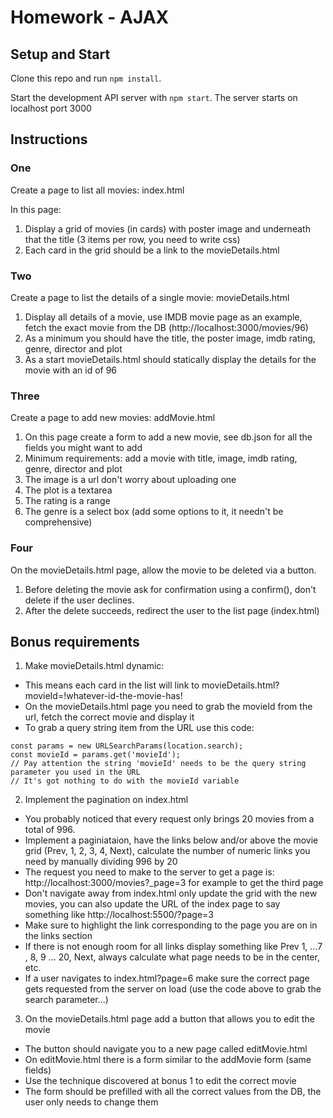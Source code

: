 # Homework - AJAX

## Setup and Start

Clone this repo and run `npm install`.

Start the development API server with `npm start`. The server starts on localhost port 3000

## Instructions

### One

Create a page to list all movies: index.html

In this page:

1. Display a grid of movies (in cards) with poster image and underneath that the title (3 items per row, you need to write css)
2. Each card in the grid should be a link to the movieDetails.html

### Two

Create a page to list the details of a single movie: movieDetails.html

1. Display all details of a movie, use IMDB movie page as an example, fetch the exact movie from the DB (http://localhost:3000/movies/96)
2. As a minimum you should have the title, the poster image, imdb rating, genre, director and plot
3. As a start movieDetails.html should statically display the details for the movie with an id of 96

### Three

Create a page to add new movies: addMovie.html

1. On this page create a form to add a new movie, see db.json for all the fields you might want to add
2. Minimum requirements: add a movie with title, image, imdb rating, genre, director and plot
3. The image is a url don't worry about uploading one
4. The plot is a textarea
5. The rating is a range
6. The genre is a select box (add some options to it, it needn't be comprehensive)

### Four

On the movieDetails.html page, allow the movie to be deleted via a button.

1. Before deleting the movie ask for confirmation using a confirm(), don't delete if the user declines.
2. After the delete succeeds, redirect the user to the list page (index.html)

## Bonus requirements

1. Make movieDetails.html dynamic:

- This means each card in the list will link to movieDetails.html?movieId=!whatever-id-the-movie-has!
- On the movieDetails.html page you need to grab the movieId from the url, fetch the correct movie and display it
- To grab a query string item from the URL use this code:

```
const params = new URLSearchParams(location.search);
const movieId = params.get('movieId');
// Pay attention the string 'movieId' needs to be the query string parameter you used in the URL
// It's got nothing to do with the movieId variable
```

2. Implement the pagination on index.html

- You probably noticed that every request only brings 20 movies from a total of 996.
- Implement a paginiataion, have the links below and/or above the movie grid (Prev, 1, 2, 3, 4, Next), calculate the number of numeric links you need by manually dividing 996 by 20
- The request you need to make to the server to get a page is: http://localhost:3000/movies?\_page=3 for example to get the third page
- Don't navigate away from index.html only update the grid with the new movies, you can also update the URL of the index page to say something like http://localhost:5500/?page=3
- Make sure to highlight the link corresponding to the page you are on in the links section
- If there is not enough room for all links display something like Prev 1, ...7 , 8, 9 ... 20, Next, always calculate what page needs to be in the center, etc.
- If a user navigates to index.html?page=6 make sure the correct page gets requested from the server on load (use the code above to grab the search parameter...)

3. On the movieDetails.html page add a button that allows you to edit the movie

- The button should navigate you to a new page called editMovie.html
- On editMovie.html there is a form similar to the addMovie form (same fields)
- Use the technique discovered at bonus 1 to edit the correct movie
- The form should be prefilled with all the correct values from the DB, the user only needs to change them
